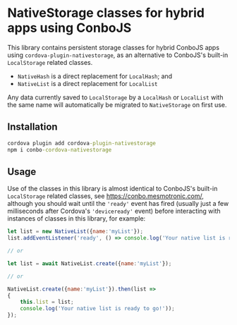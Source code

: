# NativeStorage classes for hybrid apps using ConboJS

This library contains persistent storage classes for hybrid ConboJS apps using
`cordova-plugin-nativestorage`, as an alternative to ConboJS's built-in 
`LocalStorage` related classes.

* `NativeHash` is a direct replacement for `LocalHash`; and
* `NativeList` is a direct replacement for `LocalList`

Any data currently saved to `LocalStorage` by a `LocalHash` or `LocalList` with 
the same name will automatically be migrated to `NativeStorage` on first use.

## Installation

```cmd
cordova plugin add cordova-plugin-nativestorage
npm i conbo-cordova-nativestorage
```

## Usage

Use of the classes in this library is almost identical to ConboJS's built-in
`LocalStorage` related classes, see https://conbo.mesmotronic.com/, although
you should wait until the `'ready'` event has fired (usually just a few
milliseconds  after Cordova's `'deviceready'` event) before interacting with
instances of classes in this library, for example:

```js
let list = new NativeList({name:'myList'});
list.addEventListener('ready', () => console.log('Your native list is ready to go!'));

// or

let list = await NativeList.create({name:'myList'});

// or

NativeList.create({name:'myList'}).then(list =>
{
	this.list = list;
	console.log('Your native list is ready to go!'));
});
```
